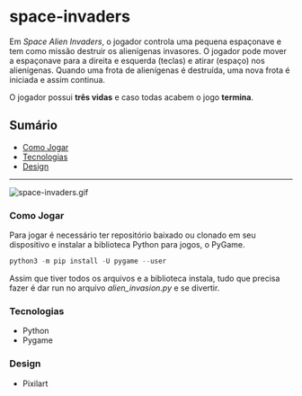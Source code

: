 # space-invaders

Em *Space Alien Invaders*, o jogador controla uma pequena espaçonave e tem como missão destruir os alienígenas invasores. O jogador pode mover a espaçonave para a direita e esquerda (teclas) e atirar (espaço) nos alienígenas. Quando uma frota de alienígenas é destruída, uma nova frota é iniciada e assim continua.

O jogador possui **três vidas** e caso todas acabem o jogo **termina**.

## Sumário

- [Como Jogar](https://github.com/thaisdk/space-invaders#como-jogar)
- [Tecnologias](https://github.com/thaisdk/space-invaders#tecnologias)
- [Design](https://github.com/thaisdk/space-invaders#design)

---
![space-invaders.gif](https://github.com/thaisdk/space-invaders/blob/main/images/space-invaders.gif)

### Como Jogar

Para jogar é necessário ter repositório baixado ou clonado em seu dispositivo e instalar a biblioteca Python para jogos, o PyGame.

```powershell
python3 -m pip install -U pygame --user
```

Assim que tiver todos os arquivos e a biblioteca instala, tudo que precisa fazer é dar run no arquivo *alien_invasion.py* e se divertir.


### Tecnologias

- Python
- Pygame

### Design

- Pixilart
